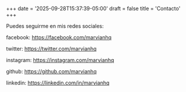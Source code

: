 +++
date = '2025-09-28T15:37:39-05:00'
draft = false
title = 'Contacto'
+++

Puedes seguirme en mis redes sociales:

facebook: https://facebook.com/marvianhq

twitter: https://twitter.com/marvianhq

instagram: https://instagram.com/marvianhq

github: https://github.com/marvianhq

linkedin: https://linkedin.com/in/marvianhq

